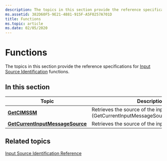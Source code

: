 ```yaml
---
description: The topics in this section provide the reference specifications for Input Source Identification functions.
ms.assetid: 382D60F5-9E21-4881-915F-A5F0257A701D
title: Functions
ms.topic: article
ms.date: 02/05/2020
---
```


# Functions

The topics in this section provide the reference specifications for [Input Source Identification](input-source-identification-portal.md) functions.

## In this section

| Topic | Description |
|---|---|
| [**GetCIMSSM**](/windows/win32/api/winuser/nf-winuser-getcimssm)<br/> | Retrieves the source of the input message (GetCurrentInputMessageSourceInSendMessage).<br/> |
| [**GetCurrentInputMessageSource**](/windows/win32/api/winuser/nf-winuser-getcurrentinputmessagesource)<br/> | Retrieves the source of the input message.<br/> | 

## Related topics

[Input Source Identification Reference](input-source-identification-reference.md)
